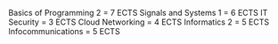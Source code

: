 Basics of Programming 2 = 7 ECTS
Signals and Systems 1 = 6 ECTS
IT Security = 3 ECTS
Cloud Networking = 4 ECTS
Informatics 2 = 5 ECTS
Infocommunications = 5 ECTS